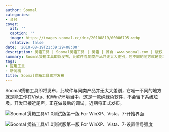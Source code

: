 ```yaml
---
author: Soomal
categories:
- 音频
cover:
  alt: ''
  caption: ''
  image: https://images.soomal.cc/doc/20100819/00006795.webp
  relative: false
date: '2010-08-19T21:39:29+08:00'
description: 煲箱工具 | Soomal煲箱工具 | 煲箱 | 源自：www.soomal.com | 版权：原创 |  平均/总评分：09.00/117
summary: Soomal煲箱工具即将发布，此软件与同类产品并无太大差别，它不同的地方就是能工作在Vista、和Win7环境当中，这是一款纯绿色软件，不会留下系统垃圾。开发已接近尾声，正在做最后的调试，近期将正式发布。
tags:
- 应用工具
- 新闻稿
title: Soomal煲箱工具即将发布
---
```


Soomal煲箱工具即将发布，此软件与同类产品并无太大差别，它唯一不同的地方就是能工作在Vista、和Win7环境当中，这是一款纯绿色软件，不会留下系统垃圾。开发已接近尾声，正在做最后的调试，近期将正式发布。



![Soomal 煲箱工具V1.0测试版第一版 For WinXP、Vista、7-开始界面](https://images.soomal.cc/doc/20100819/00006795.webp)



![Soomal 煲箱工具V1.0测试版第一版 For WinXP、Vista、7-设置信号强度](https://images.soomal.cc/doc/20100819/00006796.webp)